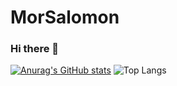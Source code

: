 # MorSalomon
### Hi there 👋
[![Anurag's GitHub stats](https://github-readme-stats.vercel.app/api?username=MorSalo)](https://github.com/anuraghazra/github-readme-stats)
![Top Langs](https://github-readme-stats.vercel.app/api/top-langs/?username=MorSalo&layout=compact)
<!--
*MorSalo/MorSalomon* is a ✨ special ✨ repository because its README.md (this file) appears on your GitHub profile.

Here are some ideas to get you started:

- 🔭 I’m currently working on ...
- 🌱 I’m currently learning ...
- 👯 I’m looking to collaborate on ...
- 🤔 I’m looking for help with ...
- 💬 Ask me about ...
- 📫 How to reach me: ...
- 😄 Pronouns: ...
- ⚡ Fun fact: ...
-->
